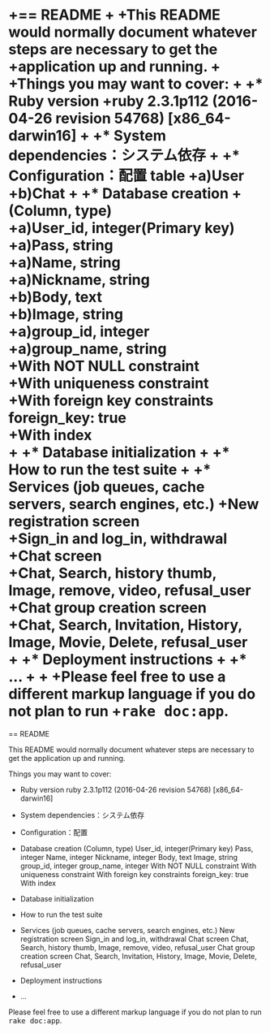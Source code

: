 
+== README
 +
 +This README would normally document whatever steps are necessary to get the
 +application up and running.
 +
 +Things you may want to cover:
 +
 +* Ruby version
 +ruby 2.3.1p112 (2016-04-26 revision 54768) [x86_64-darwin16]
 +
 +* System dependencies：システム依存
 +
 +* Configuration：配置 table
 +a)User
 +b)Chat
 +
 +* Database creation
 +(Column, type)  
 +a)User_id, integer(Primary key)  
 +a)Pass, string  
 +a)Name, string  
 +a)Nickname, string  
 +b)Body, text  
 +b)Image, string  
 +a)group_id, integer  
 +a)group_name, string  
 +With NOT NULL constraint  
 +With uniqueness constraint  
 +With foreign key constraints foreign_key: true  
 +With index  
 +
 +* Database initialization
 +
 +* How to run the test suite
 +
 +* Services (job queues, cache servers, search engines, etc.)
 +New registration screen  
 +Sign_in and log_in, withdrawal  
 +Chat screen  
 +Chat, Search, history thumb, Image, remove, video, refusal_user  
 +Chat group creation screen  
 +Chat, Search, Invitation, History, Image, Movie, Delete, refusal_user  
 +
 +* Deployment instructions
 +
 +* ...
 +
 +
 +Please feel free to use a different markup language if you do not plan to run
 +<tt>rake doc:app</tt>.
=======
== README

This README would normally document whatever steps are necessary to get the
application up and running.

Things you may want to cover:

* Ruby version
      ruby 2.3.1p112 (2016-04-26 revision 54768) [x86_64-darwin16]

* System dependencies：システム依存

* Configuration：配置

* Database creation
(Column, type)
User_id, integer(Primary key)
Pass, integer
Name, integer
Nickname, integer
Body, text
Image, string
group_id, integer
group_name, integer
With NOT NULL constraint
With uniqueness constraint
With foreign key constraints foreign_key: true
With index

* Database initialization

* How to run the test suite

* Services (job queues, cache servers, search engines, etc.)
      New registration screen
        Sign_in and log_in, withdrawal
      Chat screen
        Chat, Search, history thumb, Image, remove, video, refusal_user
      Chat group creation screen
        Chat, Search, Invitation, History, Image, Movie, Delete, refusal_user

* Deployment instructions

* ...


Please feel free to use a different markup language if you do not plan to run
<tt>rake doc:app</tt>.

